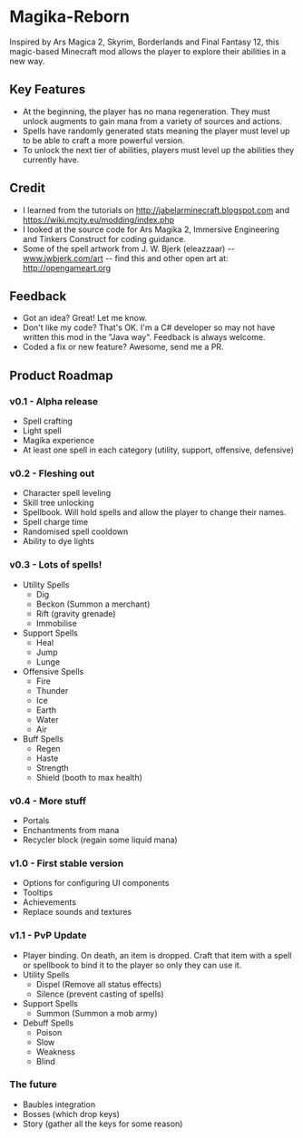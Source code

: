 # Magika-Reborn
Inspired by Ars Magica 2, Skyrim, Borderlands and Final Fantasy 12, this magic-based Minecraft mod allows the player to explore their abilities in a new way.

## Key Features
- At the beginning, the player has no mana regeneration. They must unlock augments to gain mana from a variety of sources and actions.
- Spells have randomly generated stats meaning the player must level up to be able to craft a more powerful version.
- To unlock the next tier of abilities, players must level up the abilities they currently have.

## Credit
- I learned from the tutorials on http://jabelarminecraft.blogspot.com and https://wiki.mcjty.eu/modding/index.php
- I looked at the source code for Ars Magika 2, Immersive Engineering and Tinkers Construct for coding guidance.
- Some of the spell artwork from J. W. Bjerk (eleazzaar) -- www.jwbjerk.com/art  -- find this and other open art at: http://opengameart.org

## Feedback
- Got an idea? Great! Let me know.
- Don't like my code? That's OK. I'm a C# developer so may not have written this mod in the "Java way". Feedback is always welcome.
- Coded a fix or new feature? Awesome, send me a PR.

## Product Roadmap
### v0.1 - Alpha release
- Spell crafting
- Light spell
- Magika experience
- At least one spell in each category (utility, support, offensive, defensive)

### v0.2 - Fleshing out
- Character spell leveling 
- Skill tree unlocking
- Spellbook. Will hold spells and allow the player to change their names.
- Spell charge time
- Randomised spell cooldown
- Ability to dye lights

### v0.3 - Lots of spells!
- Utility Spells
  - Dig
  - Beckon (Summon a merchant)
  - Rift (gravity grenade)
  - Immobilise
- Support Spells
  - Heal
  - Jump
  - Lunge
- Offensive Spells
  - Fire
  - Thunder
  - Ice
  - Earth
  - Water
  - Air
- Buff Spells
  - Regen
  - Haste
  - Strength
  - Shield (booth to max health)

### v0.4 - More stuff
- Portals
- Enchantments from mana
- Recycler block (regain some liquid mana)

### v1.0 - First stable version
- Options for configuring UI components
- Tooltips
- Achievements
- Replace sounds and textures

### v1.1 - PvP Update
- Player binding. On death, an item is dropped. Craft that item with a spell or spellbook to bind it to the player so only they can use it.
- Utility Spells
  - Dispel (Remove all status effects)
  - Silence (prevent casting of spells)
- Support Spells
  - Summon (Summon a mob army)
- Debuff Spells
  - Poison
  - Slow
  - Weakness
  - Blind

### The future
- Baubles integration
- Bosses (which drop keys)
- Story (gather all the keys for some reason)
